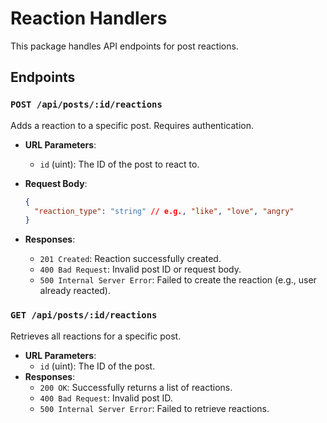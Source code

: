 # Reaction Handlers

This package handles API endpoints for post reactions.

## Endpoints

### `POST /api/posts/:id/reactions`

Adds a reaction to a specific post. Requires authentication.

- **URL Parameters**:
  - `id` (uint): The ID of the post to react to.
- **Request Body**:

  ```json
  {
    "reaction_type": "string" // e.g., "like", "love", "angry"
  }
  ```

- **Responses**:
  - `201 Created`: Reaction successfully created.
  - `400 Bad Request`: Invalid post ID or request body.
  - `500 Internal Server Error`: Failed to create the reaction (e.g., user already reacted).

### `GET /api/posts/:id/reactions`

Retrieves all reactions for a specific post.

- **URL Parameters**:
  - `id` (uint): The ID of the post.
- **Responses**:
  - `200 OK`: Successfully returns a list of reactions.
  - `400 Bad Request`: Invalid post ID.
  - `500 Internal Server Error`: Failed to retrieve reactions.
